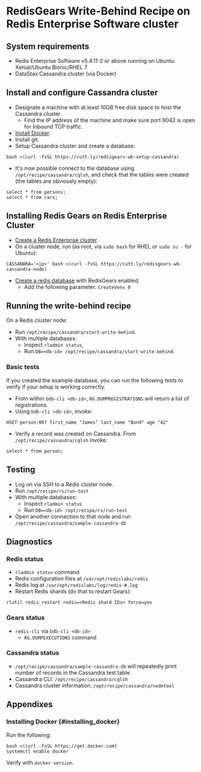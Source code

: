 # RedisGears Write-Behind Recipe on Redis Enterprise Software cluster

## System requirements

* Redis Enterprise Software v5.4.11-2 or above running on Ubuntu Xenial/Ubuntu Bionic/RHEL 7
* DataStax Cassandra cluster (via Docker)

## Install and configure Cassandra cluster

* Designate a machine with at least 10GB free disk space to host the Cassandra cluster.
  * Find the IP address of the machine and make sure port 9042 is open for inbound TCP traffic.
* [Install Docker](#insalling_docker).
* Install git.
* Setup Cassandra cluster and create a database:
```
bash <(curl -fsSL https://cutt.ly/redisgears-wb-setup-cassandra)
```
* It's now possible connect to the database using `/opt/recipe/cassandra/cqlsh`, and check that the tables were created (the tables are obviously empty):
```
select * from persons;
select * from cars;
```
## Installing Redis Gears on Redis Enterprise Cluster

* [Create a Redis Enterprise cluster](https://docs.redislabs.com/latest/rs/installing-upgrading/downloading-installing/).
* On a cluster node, run (as root, via `sudo bash` for RHEL or `sudo su -` for Ubuntu):
```
CASSANDRA='<ip>' bash <(curl -fsSL https://cutt.ly/redisgears-wb-cassandra-node)
```

* [Create a redis database](https://docs.redislabs.com/latest/modules/create-database-rs/) with RedisGears enabled.
  * Add the following parameter: `CreateVenv 0`

## Running the write-behind recipe

On a Redis cluster node:

* Run `/opt/recipe/cassandra/start-write-behind`.
* With multiple databases:
  * Inspect `rladmin status`,
  * Run `DB=<db-id> /opt/recipe/cassandra/start-write-behind`.

### Basic tests
If you created the example database, you can run the following tests to verify if your setup is working correctly.

* From within `bdb-cli <db-id>`, `RG.DUMPREGISTRATIONS` will return a list of registrations.
* Using `bdb-cli <db-id>`, invoke:
```
HSET person:007 first_name "James" last_name "Bond" age "42"
```
* Verify a record was created on Cassandra. From ```/opt/recipe/cassandra/cqlsh``` invoke:
```
select * from person;
```

## Testing
* Log on via SSH to a Redis cluster node.
* Run `/opt/recipe/rs/run-test`
* With multiple databases:
  * Inspect `rladmin status`
  * Run `DB=<db-id> /opt/recipe/rs/run-test`
* Open another connection to that node and run `/opt/recipe/cassandra/sample-cassandra-db`

## Diagnostics

### Redis status

* `rladmin status` command
* Redis configuration files at `/var/opt/redislabs/redis`
* Redis log at `/var/opt/redislabs/log/redis-#.log`
* Restart Redis shards (do that to restart Gears):
```
rlutil redis_restart redis=<Redis shard IDs> force=yes
```

### Gears status

* `redis-cli` via `bdb-cli <db-id>`
  * `RG.DUMPEXECUTIONS` command

### Cassandra status

* `/opt/recipe/cassandra/sample-cassandra-db` will repeatedly print number of records in the Cassandra test table.
* Cassandra CLI: `/opt/recipe/cassandra/cqlsh`
* Cassandra cluster information: `/opt/recipe/cassandra/nodetool`

## Appendixes

### Installing Docker {#installing_docker}
Run the following:
```
bash <(curl -fsSL https://get.docker.com)
systemctl enable docker
```

Verify with ```docker version```.

